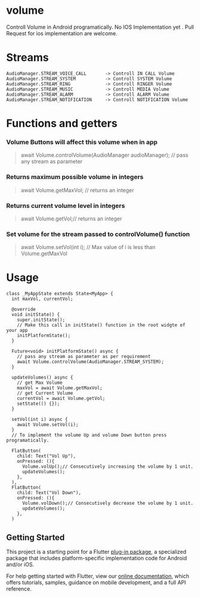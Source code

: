 # volume

Controll Volume in Android programatically.
No IOS Implementation yet . Pull Request for ios implementation are welcome.

# Streams
```
AudioManager.STREAM_VOICE_CALL       -> Controll IN CALL Volume
AudioManager.STREAM_SYSTEM           -> Controll SYSTEM Volume
AudioManager.STREAM_RING             -> Controll RINGER Volume
AudioManager.STREAM_MUSIC            -> Controll MEDIA Volume
AudioManager.STREAM_ALARM            -> Controll ALARM Volume
AudioManager.STREAM_NOTIFICATION     -> Controll NOTIFICATION Volume
```
# Functions and getters

### Volume Buttons will affect this volume when in app

> await Volume.controlVolume(AudioManager audioManager); // pass any stream as parameter

### Returns maximum possible volume in integers

> await Volume.getMaxVol; // returns an integer

### Returns current volume level in integers

> await Volume.getVol;// returns an integer

### Set volume for the stream passed to controlVolume() function

> await Volume.setVol(int i); // Max value of i is less than Volume.getMaxVol

<!-- ### Press Volume Up button programatically 

> Volume.volUp(); // press volUp key.

### Press Volume Down button programatically 

> Volume.volDown(); // press volDown key. -->

# Usage
```
class _MyAppState extends State<MyApp> {
  int maxVol, currentVol;

  @override
  void initState() {
    super.initState();
    // Make this call in initState() function in the root widgte of your app
    initPlatformState();
  }

  Future<void> initPlatformState() async {
    // pass any stream as parameter as per requirement
    await Volume.controlVolume(AudioManager.STREAM_SYSTEM);
  }

  updateVolumes() async {
    // get Max Volume
    maxVol = await Volume.getMaxVol;
    // get Current Volume
    currentVol = await Volume.getVol;
    setState(() {});
  }

  setVol(int i) async {
    await Volume.setVol(i);
  }
  // To implement the volume Up and volume Down button press programatically.
  
  FlatButton(
    child: Text("Vol Up"),
    onPressed: (){
      Volume.volUp();// Consecutively increasing the volume by 1 unit.
      updateVolumes();
    },
  ),
  FlatButton(
    child: Text("Vol Down"),
    onPressed: (){
      Volume.volDown();// Consecutively decrease the volume by 1 unit.
      updateVolumes();
    },
  )
```

## Getting Started

This project is a starting point for a Flutter
[plug-in package](https://flutter.io/developing-packages/),
a specialized package that includes platform-specific implementation code for
Android and/or iOS.

For help getting started with Flutter, view our 
[online documentation](https://flutter.io/docs), which offers tutorials, 
samples, guidance on mobile development, and a full API reference.
